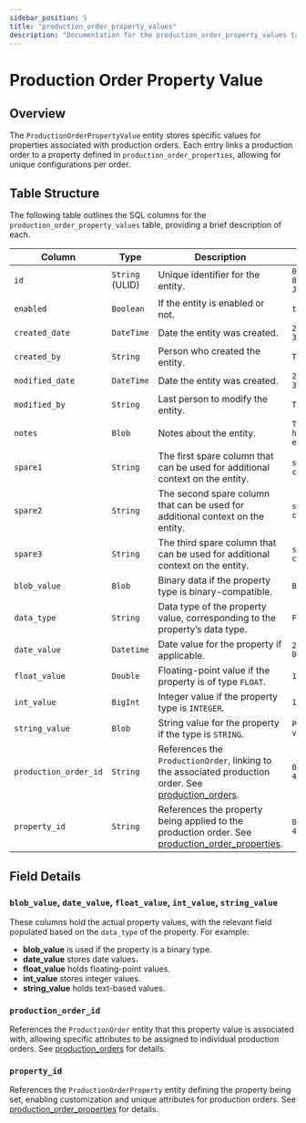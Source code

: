 ```yaml
---
sidebar_position: 5
title: "production_order_property_values"
description: "Documentation for the production_order_property_values table, detailing columns and constraints in the database schema."
---
```


# Production Order Property Value

## Overview

The `ProductionOrderPropertyValue` entity stores specific values for properties associated with production orders.
Each entry links a production order to a property defined in `production_order_properties`, allowing for unique
configurations per order.

## Table Structure

The following table outlines the SQL columns for the `production_order_property_values` table, providing a brief description of
each.

| Column                | Type            | Description                                                                                                                                            | Example                             |
| --------------------- | --------------- | ------------------------------------------------------------------------------------------------------------------------------------------------------ | ----------------------------------- |
| `id`                  | `String` (ULID) | Unique identifier for the entity.                                                                                                                      | `01JAP8RJBN-8ZTPXSGY-J9GSDPE1`      |
| `enabled`             | `Boolean`       | If the entity is enabled or not.                                                                                                                       | `true`                              |
| `created_date`        | `DateTime`      | Date the entity was created.                                                                                                                           | `2024-12-31T19:48:44Z`              |
| `created_by`          | `String`        | Person who created the entity.                                                                                                                         | `TamakiMES`                         |
| `modified_date`       | `DateTime`      | Date the entity was created.                                                                                                                           | `2024-12-31T19:48:44Z`              |
| `modified_by`         | `String`        | Last person to modify the entity.                                                                                                                      | `TamakiMES`                         |
| `notes`               | `Blob`          | Notes about the entity.                                                                                                                                | `This entity has these extra notes` |
| `spare1`              | `String`        | The first spare column that can be used for additional context on the entity.                                                                          | `some extra context 1`              |
| `spare2`              | `String`        | The second spare column that can be used for additional context on the entity.                                                                         | `some extra context 2`              |
| `spare3`              | `String`        | The third spare column that can be used for additional context on the entity.                                                                          | `some extra context 3`              |
| `blob_value`          | `Blob`          | Binary data if the property type is binary-compatible.                                                                                                 | `Binary data`                       |
| `data_type`           | `String`        | Data type of the property value, corresponding to the property’s data type.                                                                            | `FLOAT`                             |
| `date_value`          | `Datetime`      | Date value for the property if applicable.                                                                                                             | `2024-05-01 00:00:00`               |
| `float_value`         | `Double`        | Floating-point value if the property is of type `FLOAT`.                                                                                               | `10.5`                              |
| `int_value`           | `BigInt`        | Integer value if the property type is `INTEGER`.                                                                                                       | `100`                               |
| `string_value`        | `Blob`          | String value for the property if the type is `STRING`.                                                                                                 | `Property value text`               |
| `production_order_id` | `String`        | References the `ProductionOrder`, linking to the associated production order. See [production_orders](../production-order-model/production-order).     | `01FZ8P9BJN-4VYZUKE1`               |
| `property_id`         | `String`        | References the property being applied to the production order. See [production_order_properties](../production-order-model/production-order-property). | `01FZ8P9BJN-4VYZUKE1`               |

## Field Details

### `blob_value`, `date_value`, `float_value`, `int_value`, `string_value`

These columns hold the actual property values, with the relevant field populated based on the `data_type` of the
property. For example:

- **blob_value** is used if the property is a binary type.
- **date_value** stores date values.
- **float_value** holds floating-point values.
- **int_value** stores integer values.
- **string_value** holds text-based values.

### `production_order_id`

References the `ProductionOrder` entity that this property value is associated with, allowing specific attributes to be
assigned to individual production orders.
See [production_orders](../production-order-model/production-order) for details.

### `property_id`

References the `ProductionOrderProperty` entity defining the property being set, enabling customization and unique attributes
for production orders.
See [production_order_properties](../production-order-model/production-order-property) for details.
